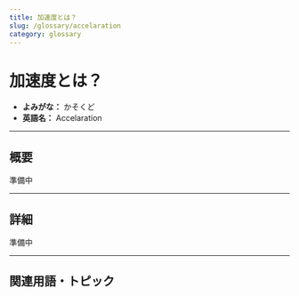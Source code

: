 ```yaml
---
title: 加速度とは？
slug: /glossary/accelaration
category: glossary
---
```


# 加速度とは？

- **よみがな：** かそくど  
- **英語名：** Accelaration  

---

## 概要

準備中

---

## 詳細

準備中

---

## 関連用語・トピック
